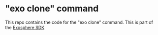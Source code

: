 # "exo clone" command

This repo contains the code for the "exo clone" command.
This is part of the [Exosphere SDK](https://github.com/Originate/exosphere-sdk)
